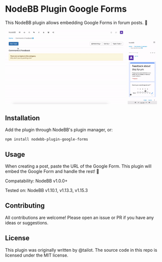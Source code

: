 # NodeBB Plugin Google Forms

This NodeBB plugin allows embedding Google Forms in forum posts. 📝

<p>
    <img width="79%" src="docs/demo.gif" alt="Demo of Google Forms plugin for NodeBB on desktop" />
    <img width="19%" src="docs/demo-mobile.gif" alt="Demo of Google Forms plugin for NodeBB on mobile" />
</p>

## Installation

Add the plugin through NodeBB's plugin manager, or:

```
npm install nodebb-plugin-google-forms
```

## Usage

When creating a post, paste the URL of the Google Form. This plugin will embed the Google Form and handle the rest! 🎉

Compatability: NodeBB v1.0.0+

Tested on: NodeBB v1.10.1, v1.13.3, v1.15.3

## Contributing

All contributions are welcome! Please open an issue or PR if you have any ideas or suggestions.

## License

This plugin was originally written by @tailot. The source code in this repo is licensed under the MIT license.
